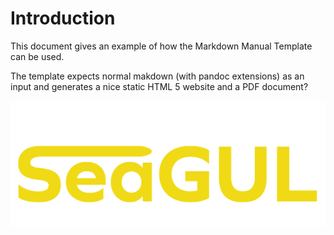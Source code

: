 # Introduction

This document gives an example of how the Markdown Manual Template can be used.

The template expects normal makdown (with pandoc extensions) as an input and generates a nice static HTML 5 website and a PDF document?

![logo](images/SeaGUL-Logga-03.png)

